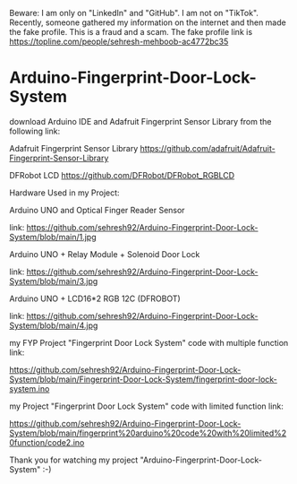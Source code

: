 Beware:
I am only on "LinkedIn" and "GitHub". I am not on "TikTok". Recently, someone gathered my information 
on the internet and then made the fake profile. This is a fraud and a scam. The fake profile link is 
https://topline.com/people/sehresh-mehboob-ac4772bc35


# Arduino-Fingerprint-Door-Lock-System

download Arduino IDE and Adafruit Fingerprint Sensor Library from the following link:

Adafruit Fingerprint Sensor Library https://github.com/adafruit/Adafruit-Fingerprint-Sensor-Library

DFRobot LCD https://github.com/DFRobot/DFRobot_RGBLCD

Hardware Used in my Project:

Arduino UNO and Optical Finger Reader Sensor

link: https://github.com/sehresh92/Arduino-Fingerprint-Door-Lock-System/blob/main/1.jpg

Arduino UNO + Relay Module + Solenoid Door Lock

link: https://github.com/sehresh92/Arduino-Fingerprint-Door-Lock-System/blob/main/3.jpg 

Arduino UNO + LCD16*2 RGB 12C (DFROBOT)

link: https://github.com/sehresh92/Arduino-Fingerprint-Door-Lock-System/blob/main/4.jpg

my FYP Project "Fingerprint Door Lock System" code with multiple function link:

https://github.com/sehresh92/Arduino-Fingerprint-Door-Lock-System/blob/main/Fingerprint-Door-Lock-System/fingerprint-door-lock-system.ino 

my Project "Fingerprint Door Lock System" code with limited function link:

https://github.com/sehresh92/Arduino-Fingerprint-Door-Lock-System/blob/main/fingerprint%20arduino%20code%20with%20limited%20function/code2.ino  

Thank you for watching my project "Arduino-Fingerprint-Door-Lock-System" :-)
